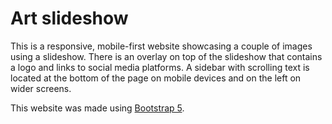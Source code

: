 # Art slideshow

This is a responsive, mobile-first website showcasing a couple of images using a slideshow.
There is an overlay on top of the slideshow that contains a logo and links to social media platforms.
A sidebar with scrolling text is located at the bottom of the page on mobile devices and on the left on wider screens.

This website was made using [Bootstrap 5](https://getbootstrap.com/).
